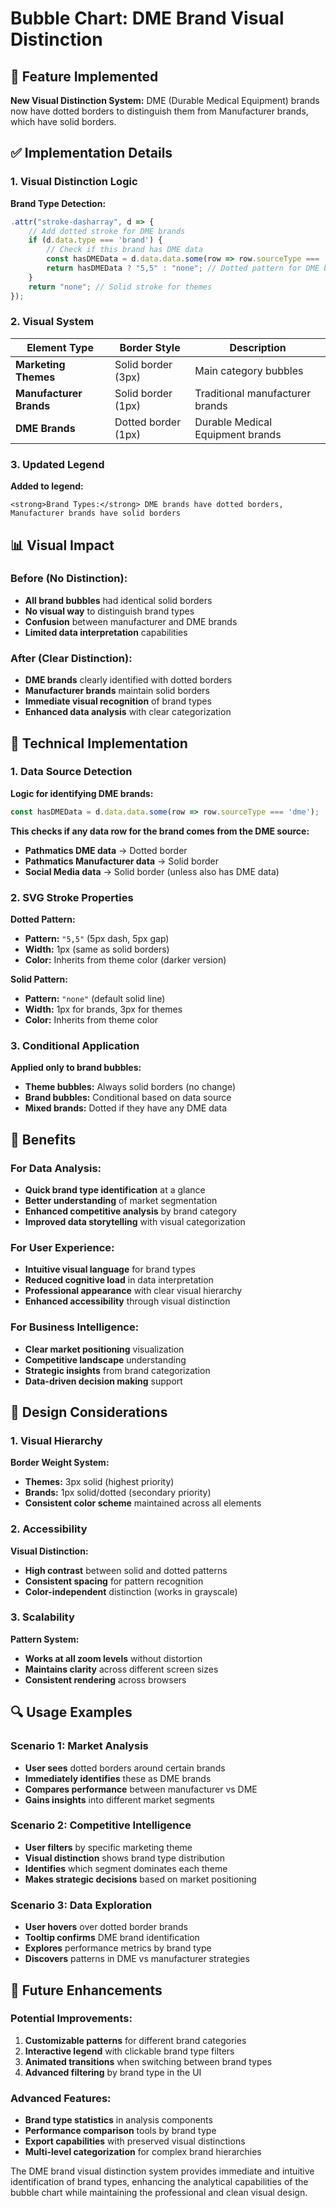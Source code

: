 # Bubble Chart: DME Brand Visual Distinction

## 🎯 **Feature Implemented**

**New Visual Distinction System:** DME (Durable Medical Equipment) brands now have dotted borders to distinguish them from Manufacturer brands, which have solid borders.

## ✅ **Implementation Details**

### **1. Visual Distinction Logic**

**Brand Type Detection:**
```javascript
.attr("stroke-dasharray", d => {
    // Add dotted stroke for DME brands
    if (d.data.type === 'brand') {
        // Check if this brand has DME data
        const hasDMEData = d.data.data.some(row => row.sourceType === 'dme');
        return hasDMEData ? "5,5" : "none"; // Dotted pattern for DME brands
    }
    return "none"; // Solid stroke for themes
});
```

### **2. Visual System**

| Element Type | Border Style | Description |
|--------------|--------------|-------------|
| **Marketing Themes** | Solid border (3px) | Main category bubbles |
| **Manufacturer Brands** | Solid border (1px) | Traditional manufacturer brands |
| **DME Brands** | Dotted border (1px) | Durable Medical Equipment brands |

### **3. Updated Legend**

**Added to legend:**
```
<strong>Brand Types:</strong> DME brands have dotted borders, Manufacturer brands have solid borders
```

## 📊 **Visual Impact**

### **Before (No Distinction):**
- **All brand bubbles** had identical solid borders
- **No visual way** to distinguish brand types
- **Confusion** between manufacturer and DME brands
- **Limited data interpretation** capabilities

### **After (Clear Distinction):**
- **DME brands** clearly identified with dotted borders
- **Manufacturer brands** maintain solid borders
- **Immediate visual recognition** of brand types
- **Enhanced data analysis** with clear categorization

## 🔧 **Technical Implementation**

### **1. Data Source Detection**

**Logic for identifying DME brands:**
```javascript
const hasDMEData = d.data.data.some(row => row.sourceType === 'dme');
```

**This checks if any data row for the brand comes from the DME source:**
- **Pathmatics DME data** → Dotted border
- **Pathmatics Manufacturer data** → Solid border
- **Social Media data** → Solid border (unless also has DME data)

### **2. SVG Stroke Properties**

**Dotted Pattern:**
- **Pattern:** `"5,5"` (5px dash, 5px gap)
- **Width:** 1px (same as solid borders)
- **Color:** Inherits from theme color (darker version)

**Solid Pattern:**
- **Pattern:** `"none"` (default solid line)
- **Width:** 1px for brands, 3px for themes
- **Color:** Inherits from theme color

### **3. Conditional Application**

**Applied only to brand bubbles:**
- **Theme bubbles:** Always solid borders (no change)
- **Brand bubbles:** Conditional based on data source
- **Mixed brands:** Dotted if they have any DME data

## 🚀 **Benefits**

### **For Data Analysis:**
- **Quick brand type identification** at a glance
- **Better understanding** of market segmentation
- **Enhanced competitive analysis** by brand category
- **Improved data storytelling** with visual categorization

### **For User Experience:**
- **Intuitive visual language** for brand types
- **Reduced cognitive load** in data interpretation
- **Professional appearance** with clear visual hierarchy
- **Enhanced accessibility** through visual distinction

### **For Business Intelligence:**
- **Clear market positioning** visualization
- **Competitive landscape** understanding
- **Strategic insights** from brand categorization
- **Data-driven decision making** support

## 🎨 **Design Considerations**

### **1. Visual Hierarchy**

**Border Weight System:**
- **Themes:** 3px solid (highest priority)
- **Brands:** 1px solid/dotted (secondary priority)
- **Consistent color scheme** maintained across all elements

### **2. Accessibility**

**Visual Distinction:**
- **High contrast** between solid and dotted patterns
- **Consistent spacing** for pattern recognition
- **Color-independent** distinction (works in grayscale)

### **3. Scalability**

**Pattern System:**
- **Works at all zoom levels** without distortion
- **Maintains clarity** across different screen sizes
- **Consistent rendering** across browsers

## 🔍 **Usage Examples**

### **Scenario 1: Market Analysis**
- **User sees** dotted borders around certain brands
- **Immediately identifies** these as DME brands
- **Compares performance** between manufacturer vs DME
- **Gains insights** into different market segments

### **Scenario 2: Competitive Intelligence**
- **User filters** by specific marketing theme
- **Visual distinction** shows brand type distribution
- **Identifies** which segment dominates each theme
- **Makes strategic decisions** based on market positioning

### **Scenario 3: Data Exploration**
- **User hovers** over dotted border brands
- **Tooltip confirms** DME brand identification
- **Explores** performance metrics by brand type
- **Discovers** patterns in DME vs manufacturer strategies

## 🔮 **Future Enhancements**

### **Potential Improvements:**
1. **Customizable patterns** for different brand categories
2. **Interactive legend** with clickable brand type filters
3. **Animated transitions** when switching between brand types
4. **Advanced filtering** by brand type in the UI

### **Advanced Features:**
- **Brand type statistics** in analysis components
- **Performance comparison** tools by brand type
- **Export capabilities** with preserved visual distinctions
- **Multi-level categorization** for complex brand hierarchies

The DME brand visual distinction system provides immediate and intuitive identification of brand types, enhancing the analytical capabilities of the bubble chart while maintaining the professional and clean visual design.
